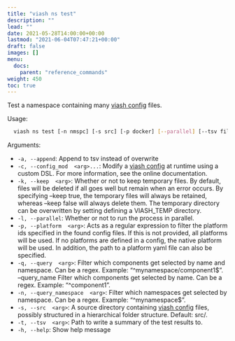 ```yaml
---
title: "viash ns test"
description: ""
lead: ""
date: 2021-05-28T14:00:00+00:00
lastmod: "2021-06-04T07:47:21+00:00"
draft: false
images: []
menu:
  docs:
    parent: "reference_commands"
weight: 450
toc: true
---
```




Test a namespace containing many [viash
config](/docs/reference_config/config) files.

Usage:

``` bash
  viash ns test [-n nmspc] [-s src] [-p docker] [--parallel] [--tsv file.tsv] [--append]
```

Arguments:

-   `-a, --append`: Append to tsv instead of overwrite
-   `-c, --config_mod  <arg>...`: Modify a [viash
    config](/docs/reference_config/config) at runtime using a custom
    DSL. For more information, see the online documentation.
-   `-k, --keep  <arg>`: Whether or not to keep temporary files. By
    default, files will be deleted if all goes well but remain when an
    error occurs. By specifying –keep true, the temporary files will
    always be retained, whereas –keep false will always delete them. The
    temporary directory can be overwritten by setting defining a
    VIASH\_TEMP directory.
-   `-l, --parallel`: Whether or not to run the process in parallel.
-   `-p, --platform  <arg>`: Acts as a regular expression to filter the
    platform ids specified in the found config files. If this is not
    provided, all platforms will be used. If no platforms are defined in
    a config, the native platform will be used. In addition, the path to
    a platform yaml file can also be specified.
-   `-q, --query  <arg>`: Filter which components get selected by name
    and namespace. Can be a regex. Example: “^mynamespace/component1$”.
    –query\_name <arg> Filter which components get selected by name. Can
    be a regex. Example: “^component1”.
-   `-n, --query_namespace  <arg>`: Filter which namespaces get selected
    by namespace. Can be a regex. Example: “^mynamespace$”.
-   `-s, --src  <arg>`: A source directory containing [viash
    config](/docs/reference_config/config) files, possibly structured in
    a hierarchical folder structure. Default: src/.
-   `-t, --tsv  <arg>`: Path to write a summary of the test results to.
-   `-h, --help`: Show help message
